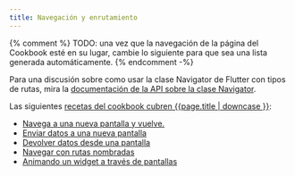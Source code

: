 ```yaml
---
title: Navegación y enrutamiento
---
```


{% comment %}
TODO: una vez que la navegación de la página del Cookbook esté en su lugar, cambie lo siguiente para que sea una lista generada automáticamente.
{% endcomment -%}

Para una discusión sobre como usar la clase Navigator de Flutter con tipos de rutas, mira la 
[documentación de la API sobre la clase Navigator]({{site.api}}/flutter/widgets/Navigator-class.html).

Las siguientes [recetas del cookbook cubren {{page.title | downcase }}][cookbook]:

* [Navega a una nueva pantalla y vuelve.](/docs/cookbook/navigation/navigation-basics)
* [Enviar datos a una nueva pantalla](/docs/cookbook/navigation/passing-data)
* [Devolver datos desde una pantalla](/docs/cookbook/navigation/returning-data)
* [Navegar con rutas nombradas](/docs/cookbook/navigation/named-routes)
* [Animando un widget a través de pantallas](/docs/cookbook/navigation/hero-animations)

[cookbook]: /docs/cookbook#navigation